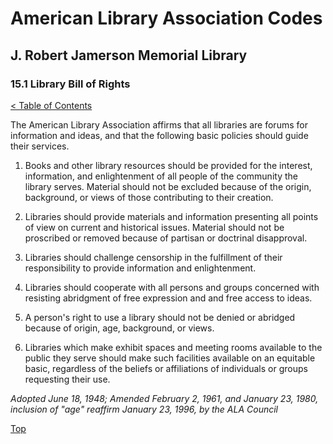[0]: ../README.md
[15.1]: library-bill-of-rights.md

# American Library Association Codes
## J. Robert Jamerson Memorial Library
### 15.1 Library Bill of Rights
[< Table of Contents][0]

The American Library Association affirms that all libraries are forums for information and ideas, and that the following basic policies should guide their services.

1. Books and other library resources should be provided for the interest, information, and enlightenment of all people of the community the library serves. Material should not be excluded because of the origin, background, or views of those contributing to their creation.

2. Libraries should provide materials and information presenting all points of view on current and historical issues. Material should not be proscribed or removed because of partisan or doctrinal disapproval.

3. Libraries should challenge censorship in the fulfillment of their responsibility to provide information and enlightenment.

4. Libraries should cooperate with all persons and groups concerned with resisting abridgment of free expression and and free access to ideas.

5. A person's right to use a library should not be denied or abridged because of origin, age, background, or views.

6. Libraries which make exhibit spaces and meeting rooms available to the public they serve should make such facilities available on an equitable basic, regardless of the beliefs or affiliations of individuals or groups requesting their use.

*Adopted June 18, 1948; Amended February 2, 1961, and January 23, 1980, inclusion of "age" reaffirm January 23, 1996, by the ALA Council*

[Top][15.1]
